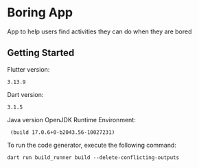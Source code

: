 # Boring App

App to help users find activities they can do when they are bored

## Getting Started

Flutter version:

    3.13.9

Dart version:

    3.1.5

Java version OpenJDK Runtime Environment:
    
     (build 17.0.6+0-b2043.56-10027231)

To run the code generator, execute the following command:

    dart run build_runner build --delete-conflicting-outputs



